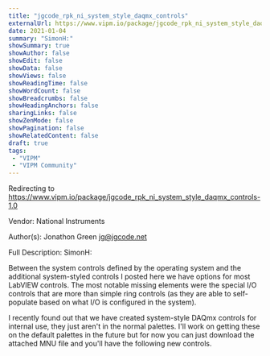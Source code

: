 ```yaml
---
title: "jgcode_rpk_ni_system_style_daqmx_controls"
externalUrl: https://www.vipm.io/package/jgcode_rpk_ni_system_style_daqmx_controls-1.0
date: 2021-01-04
summary: "SimonH:"
showSummary: true
showAuthor: false
showEdit: false
showData: false
showViews: false
showReadingTime: false
showWordCount: false
showBreadcrumbs: false
showHeadingAnchors: false
sharingLinks: false
showZenMode: false
showPagination: false
showRelatedContent: false
draft: true
tags:
 - "VIPM"
 - "VIPM Community"
---
```


Redirecting to https://www.vipm.io/package/jgcode_rpk_ni_system_style_daqmx_controls-1.0

Vendor: National Instruments

Author(s): Jonathon Green <jg@jgcode.net>
 
Full Description:
SimonH:

Between the system controls defined by the operating system and the additional system-styled controls I posted here we have options for most LabVIEW controls.  The most notable missing elements were the special I/O controls that are more than simple ring controls (as they are able to self-populate based on what I/O is configured in the system).
 
I recently found out that we have created system-style DAQmx controls for internal use, they just aren't in the normal palettes.  I'll work on getting these on the default palettes in the future but for now you can just download the attached MNU file and you'll have the following new controls.
